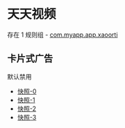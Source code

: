 # 天天视频

存在 1 规则组 - [com.myapp.app.xaoorti](/src/apps/com.myapp.app.xaoorti.ts)

## 卡片式广告

默认禁用

- [快照-0](https://i.gkd.li/import/13520475)
- [快照-1](https://i.gkd.li/import/13546700)
- [快照-2](https://i.gkd.li/import/13546701)
- [快照-3](https://i.gkd.li/import/13520477)
